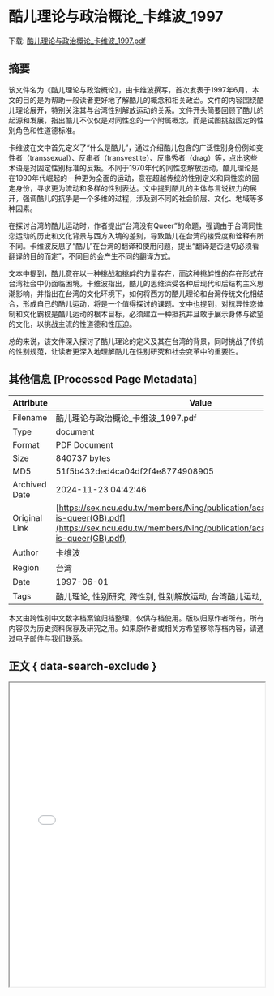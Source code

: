 # 酷儿理论与政治概论_卡维波_1997

<!-- tcd_download_link -->
下载: [酷儿理论与政治概论_卡维波_1997.pdf](酷儿理论与政治概论_卡维波_1997.pdf)
<!-- tcd_download_link_end -->

## 摘要

<!-- tcd_abstract -->
该文件名为《酷儿理论与政治概论》，由卡维波撰写，首次发表于1997年6月，本文的目的是为帮助一般读者更好地了解酷儿的概念和相关政治。文件的内容围绕酷儿理论展开，特别关注其与台湾性别解放运动的关系。文件开头简要回顾了酷儿的起源和发展，指出酷儿不仅仅是对同性恋的一个附属概念，而是试图挑战固定的性别角色和性道德标准。

卡维波在文中首先定义了“什么是酷儿”，通过介绍酷儿包含的广泛性别身份例如变性者（transsexual）、反串者（transvestite）、反串秀者（drag）等，点出这些术语是对固定性别标准的反叛。不同于1970年代的同性恋解放运动，酷儿理论是在1990年代崛起的一种更为全面的运动，意在超越传统的性别定义和同性恋的固定身份，寻求更为流动和多样的性别表达。文中提到酷儿的主体与言说权力的展开，强调酷儿的抗争是一个多维的过程，涉及到不同的社会阶层、文化、地域等多种因素。

在探讨台湾的酷儿运动时，作者提出“台湾没有Queer”的命题，强调由于台湾同性恋运动的历史和文化背景与西方入境的差别，导致酷儿在台湾的接受度和诠释有所不同。卡维波反思了“酷儿”在台湾的翻译和使用问题，提出“翻译是否适切必须看翻译的目的而定”，不同目的会产生不同的翻译方式。

文本中提到，酷儿意在以一种挑战和挑衅的力量存在，而这种挑衅性的存在形式在台湾社会中仍面临困境。卡维波指出，酷儿的思维深受各种后现代和后结构主义思潮影响，并指出在台湾的文化环境下，如何将西方的酷儿理论和台灣传统文化相结合，形成自己的酷儿运动，将是一个值得探讨的课题。文中也提到，对抗异性恋体制和文化霸权是酷儿运动的根本目标，必须建立一种抵抗并且敢于展示身体与欲望的文化，以挑战主流的性道德和性压迫。

总的来说，该文件深入探讨了酷儿理论的定义及其在台湾的背景，同时挑战了传统的性别规范，让读者更深入地理解酷儿在性别研究和社会变革中的重要性。

<!-- tcd_abstract_end -->

## 其他信息 [Processed Page Metadata]

| Attribute       | Value                                  |
|-----------------|----------------------------------------|
| Filename        | 酷儿理论与政治概论_卡维波_1997.pdf                             |
| Type            | document                                 |
| Format          | PDF Document                               |
| Size            | 840737 bytes                           |
| MD5             | 51f5b432ded4ca04df2f4e8774908905                                  |
| Archived Date   | 2024-11-23 04:42:46                             |
| Original Link   | [https://sex.ncu.edu.tw/members/Ning/publication/academic/papers/what-is-queer(GB).pdf](https://sex.ncu.edu.tw/members/Ning/publication/academic/papers/what-is-queer(GB).pdf)                         |
| Author          | 卡维波                               |
| Region          | 台湾                               |
| Date            | 1997-06-01                                 |
| Tags            | 酷儿理论, 性别研究, 跨性别, 性别解放运动, 台湾酷儿运动, 性压迫                                 |

本文由跨性别中文数字档案馆归档整理，仅供存档使用。版权归原作者所有，所有内容仅为历史资料保存及研究之用。如果原作者或相关方希望移除存档内容，请通过电子邮件与我们联系。

## 正文 { data-search-exclude }

<!-- tcd_main_text -->
<iframe src="../酷儿理论与政治概论_卡维波_1997.pdf" width="100%" height="600px">
    <p>无法显示PDF，请下载查看。</p>
</iframe>
<!-- tcd_main_text_end -->

